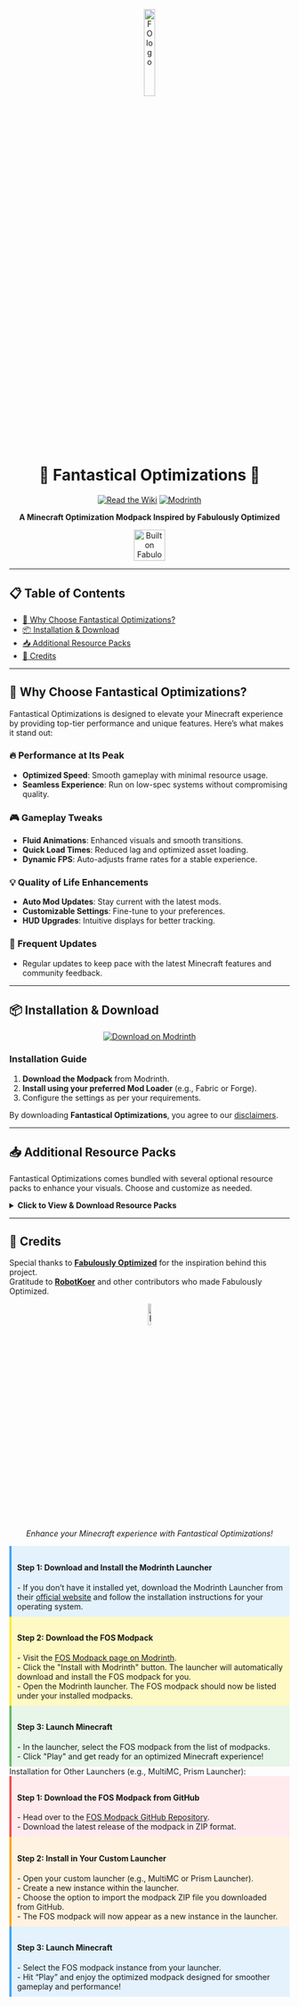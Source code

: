 <div align="center">
  <img src="https://cdn.discordapp.com/attachments/894749835742294038/1289581248523669568/wZOBJNh.jpg?ex=66f957a0&is=66f80620&hm=f9b1df4c8e5eaaf7ccfb46d3245cf757a7039e4d507ad70f82e1c7780557b218&" alt="FO logo" width="20%" height="20%">

  # 🌟 **Fantastical Optimizations** 🌟

  [![Read the Wiki](https://img.shields.io/badge/Wiki-Read%20the%20Wiki-blue?style=for-the-badge)](https://fantastical-optimizations.gitbook.io/fos)
  [![Modrinth](https://img.shields.io/badge/Modrinth-Download%20on%20Modrinth-green?style=for-the-badge)](https://modrinth.com/modpack/fos)
  
  **A Minecraft Optimization Modpack Inspired by Fabulously Optimized**
  
  <a href="https://download.fo">
    <img alt="Built on Fabulously Optimized" height="56" src="https://cdn.jsdelivr.net/npm/@intergrav/devins-badges@3/assets/cozy/built-with/fabulously-optimized_vector.svg">
  </a>
</div>

---

## 📋 **Table of Contents**
- [🚀 Why Choose Fantastical Optimizations?](#-why-choose-fantastical-optimizations)
- [📦 Installation & Download](#-installation--download)
- [📥 Additional Resource Packs](#-additional-resource-packs)
- [🙏 Credits](#-credits)

---

## 🚀 **Why Choose Fantastical Optimizations?**

Fantastical Optimizations is designed to elevate your Minecraft experience by providing top-tier performance and unique features. Here’s what makes it stand out:

### 🔥 **Performance at Its Peak**
- **Optimized Speed**: Smooth gameplay with minimal resource usage.
- **Seamless Experience**: Run on low-spec systems without compromising quality.

### 🎮 **Gameplay Tweaks**
- **Fluid Animations**: Enhanced visuals and smooth transitions.
- **Quick Load Times**: Reduced lag and optimized asset loading.
- **Dynamic FPS**: Auto-adjusts frame rates for a stable experience.

### 💡 **Quality of Life Enhancements**
- **Auto Mod Updates**: Stay current with the latest mods.
- **Customizable Settings**: Fine-tune to your preferences.
- **HUD Upgrades**: Intuitive displays for better tracking.

### 🔄 **Frequent Updates**
- Regular updates to keep pace with the latest Minecraft features and community feedback.

---

## 📦 **Installation & Download**

<div align="center">

[![Download on Modrinth](https://img.shields.io/badge/Modrinth-Download%20on%20Modrinth-green?style=for-the-badge)](https://modrinth.com/modpack/fos)

</div>

### Installation Guide
1. **Download the Modpack** from Modrinth.
2. **Install using your preferred Mod Loader** (e.g., Fabric or Forge).
3. Configure the settings as per your requirements.

By downloading **Fantastical Optimizations**, you agree to our [disclaimers](https://fantastical-optimizations.gitbook.io/fos/disclaimers).

---

## 📥 **Additional Resource Packs**

Fantastical Optimizations comes bundled with several optional resource packs to enhance your visuals. Choose and customize as needed.

<details>
  <summary><strong>Click to View & Download Resource Packs</strong></summary>
  
  | **Resource Pack**            | **CurseForge**                                                   | **Modrinth**                                                        |
  | ---------------------------- | ---------------------------------------------------------------- | ------------------------------------------------------------------- |
  | **Chat Reporting Helper**    | [CurseForge](https://curseforge.com/minecraft/texture-packs/chat-reporting-helper) | [Modrinth](https://modrinth.com/resourcepack/chat-reporting-helper) |
  | **Fast Better Grass**        | [CurseForge](https://curseforge.com/minecraft/texture-packs/fast-better-grass)       | [Modrinth](https://modrinth.com/resourcepack/fast-better-grass)      |
  | **Smart Boost**              | [CurseForge](https://www.curseforge.com/minecraft/texture-packs/smart-boost)        | [Modrinth](https://modrinth.com/resourcepack/smart-boost/version/1.20-1.20.1) |
</details>

---

## 🙏 **Credits**

Special thanks to **[Fabulously Optimized](https://modrinth.com/modpack/fabulously-optimized)** for the inspiration behind this project.  
Gratitude to **[RobotKoer](https://modrinth.com/user/robotkoer)** and other contributors who made Fabulously Optimized.

<div align="center">
 <img src="https://cdn.discordapp.com/attachments/894749835742294038/1289581248523669568/wZOBJNh.jpg?ex=66f957a0&is=66f80620&hm=f9b1df4c8e5eaaf7ccfb46d3245cf757a7039e4d507ad70f82e1c7780557b218&" alt="FO logo" width="10%" height="10%">
  <p><em>Enhance your Minecraft experience with Fantastical Optimizations!</em></p>
</div>

<div style="background-color:#E3F2FD; padding: 10px; border-left: 4px solid #42A5F5;"> <h4>Step 1: Download and Install the Modrinth Launcher</h4> - If you don’t have it installed yet, download the Modrinth Launcher from their <a href="https://modrinth.com" target="_blank">official website</a> and follow the installation instructions for your operating system. </div> <div style="background-color:#FFF9C4; padding: 10px; border-left: 4px solid #FFEB3B;"> <h4>Step 2: Download the FOS Modpack</h4> - Visit the <a href="https://modrinth.com/modpack/fos" target="_blank">FOS Modpack page on Modrinth</a>.<br> - Click the "Install with Modrinth" button. The launcher will automatically download and install the FOS modpack for you.<br> - Open the Modrinth launcher. The FOS modpack should now be listed under your installed modpacks. </div> <div style="background-color:#E8F5E9; padding: 10px; border-left: 4px solid #66BB6A;"> <h4>Step 3: Launch Minecraft</h4> - In the launcher, select the FOS modpack from the list of modpacks.<br> - Click "Play" and get ready for an optimized Minecraft experience! </div>
Installation for Other Launchers (e.g., MultiMC, Prism Launcher):
<div style="background-color:#FFEBEE; padding: 10px; border-left: 4px solid #EF5350;"> <h4>Step 1: Download the FOS Modpack from GitHub</h4> - Head over to the <a href="https://github.com/FluxRepo1231/FantasticalOptimizations" target="_blank">FOS Modpack GitHub Repository</a>.<br> - Download the latest release of the modpack in ZIP format. </div> <div style="background-color:#FFF3E0; padding: 10px; border-left: 4px solid #FFA726;"> <h4>Step 2: Install in Your Custom Launcher</h4> - Open your custom launcher (e.g., MultiMC or Prism Launcher).<br> - Create a new instance within the launcher.<br> - Choose the option to import the modpack ZIP file you downloaded from GitHub.<br> - The FOS modpack will now appear as a new instance in the launcher. </div> <div style="background-color:#E3F2FD; padding: 10px; border-left: 4px solid #42A5F5;"> <h4>Step 3: Launch Minecraft</h4> - Select the FOS modpack instance from your launcher.<br> - Hit “Play” and enjoy the optimized modpack designed for smoother gameplay and performance! </div>
